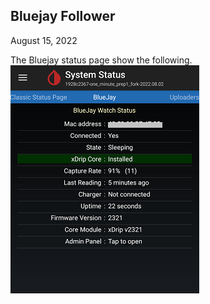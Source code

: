 ## Bluejay Follower  
August 15, 2022 
  
The Bluejay status page show the following.  
![](./images/BluejayFollow_status.png)  
